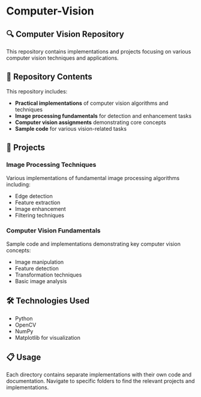 # Computer-Vision

## 🔍 Computer Vision Repository

This repository contains implementations and projects focusing on various computer vision techniques and applications.

## 📁 Repository Contents

This repository includes:

- **Practical implementations** of computer vision algorithms and techniques
- **Image processing fundamentals** for detection and enhancement tasks
- **Computer vision assignments** demonstrating core concepts
- **Sample code** for various vision-related tasks

## 🚀 Projects

###  Image Processing Techniques
Various implementations of fundamental image processing algorithms including:
- Edge detection
- Feature extraction
- Image enhancement
- Filtering techniques

### Computer Vision Fundamentals
Sample code and implementations demonstrating key computer vision concepts:
- Image manipulation
- Feature detection
- Transformation techniques
- Basic image analysis

## 🛠️ Technologies Used

* Python
* OpenCV
* NumPy
* Matplotlib for visualization

## 📋 Usage

Each directory contains separate implementations with their own code and documentation. Navigate to specific folders to find the relevant projects and implementations.
